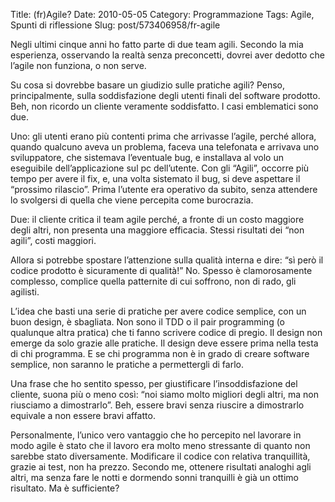 Title: (fr)Agile?
Date: 2010-05-05
Category: Programmazione
Tags: Agile, Spunti di riflessione
Slug: post/573406958/fr-agile

Negli ultimi cinque anni ho fatto parte di due team agili. Secondo la mia esperienza, osservando la realtà senza preconcetti, dovrei aver dedotto che l’agile non funziona, o non serve.

Su cosa si dovrebbe basare un giudizio sulle pratiche agili? Penso, principalmente, sulla soddisfazione degli utenti finali del software prodotto. Beh, non ricordo un cliente veramente soddisfatto. I casi emblematici sono due.

Uno: gli utenti erano più contenti prima che arrivasse l’agile, perché allora, quando qualcuno aveva un problema, faceva una telefonata e arrivava uno sviluppatore, che sistemava l’eventuale bug, e installava al volo un eseguibile dell’applicazione sul pc dell’utente. Con gli “Agili”, occorre più tempo per avere il fix, e, una volta sistemato il bug, si deve aspettare il “prossimo rilascio”. Prima l’utente era operativo da subito, senza attendere lo svolgersi di quella che viene percepita come burocrazia.

Due: il cliente critica il team agile perché, a fronte di un costo maggiore degli altri, non presenta una maggiore efficacia. Stessi risultati dei “non agili”, costi maggiori.

Allora si potrebbe spostare l’attenzione sulla qualità interna e dire: “sì però il codice prodotto è sicuramente di qualità!” No. Spesso è clamorosamente complesso, complice quella patternite di cui soffrono, non di rado, gli agilisti.

L’idea che basti una serie di pratiche per avere codice semplice, con un buon design, è sbagliata. Non sono il TDD o il pair programming (o qualunque altra pratica) che ti fanno scrivere codice di pregio. Il design non emerge da solo grazie alle pratiche. Il design deve essere prima nella testa di chi programma. E se chi programma non è in grado di creare software semplice, non saranno le pratiche a permettergli di farlo. 

Una frase che ho sentito spesso, per giustificare l’insoddisfazione del cliente, suona più o meno così: “noi siamo molto migliori degli altri, ma non riusciamo a dimostrarlo”. Beh, essere bravi senza riuscire a dimostrarlo equivale a non essere bravi affatto. 

Personalmente, l’unico vero vantaggio che ho percepito nel lavorare in modo agile è stato che il lavoro era molto meno stressante di quanto non sarebbe stato diversamente. Modificare il codice con relativa tranquillità, grazie ai test, non ha prezzo. Secondo me, ottenere risultati analoghi agli altri, ma senza fare le notti e dormendo sonni tranquilli è già un ottimo risultato. Ma è sufficiente?